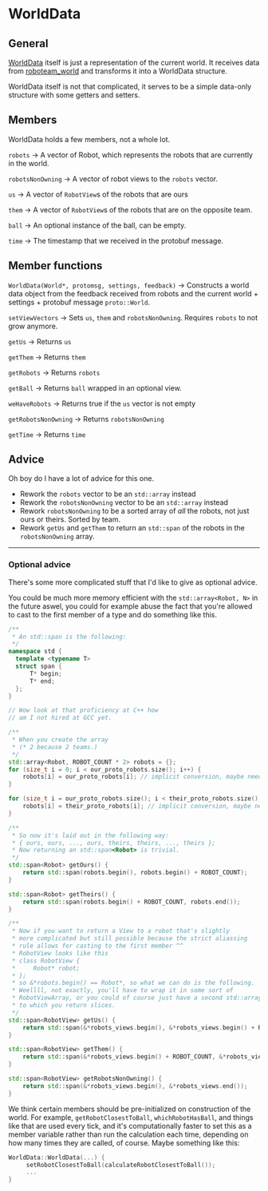 # WorldData # 

## General ##
[WorldData]() itself is just a representation of the current world. It receives data from [roboteam_world](http://://github.com/roboteamtwente/roboteam_world) and transforms it into a WorldData structure.

WorldData itself is not that complicated, it serves to be a simple data-only structure with some getters and setters.

## Members ##
WorldData holds a few members, not a whole lot.

`robots` -> A vector of Robot, which represents the robots that are currently in the world.

`robotsNonOwning` -> A vector of robot views to the `robots` vector.

`us` -> A vector of `RobotView`s of the robots that are ours

`them` -> A vector of `RobotView`s of the robots that are on the opposite team.

`ball` -> An optional instance of the ball, can be empty.

`time` -> The timestamp that we received in the protobuf message.

## Member functions ##

`WorldData(World*, protomsg, settings, feedback)` -> Constructs a world data object from the feedback received from robots and the current world + settings + protobuf message `proto::World`.

`setViewVectors` -> Sets `us`, `them` and `robotsNonOwning`. Requires `robots` to not grow anymore.

`getUs` -> Returns `us`

`getThem` -> Returns `them`

`getRobots` -> Returns `robots`

`getBall` -> Returns `ball` wrapped in an optional view.

`weHaveRobots` -> Returns true if the `us` vector is not empty

`getRobotsNonOwning` -> Returns `robotsNonOwning`

`getTime` -> Returns `time`

## Advice ##
Oh boy do I have a lot of advice for this one.

* Rework the `robots` vector to be an `std::array` instead
* Rework the `robotsNonOwning` vector to be an `std::array` instead
* Rework `robotsNonOwning` to be a sorted array of _all_ the robots, not just ours or theirs. Sorted by team.
* Rework `getUs` and `getThem` to return an `std::span` of the robots in the `robotsNonOwning` array.

---
### Optional advice ###
There's some more complicated stuff that I'd like to give as optional advice.

You could be much more memory efficient with the `std::array<Robot, N>` in the future aswel, you could for example abuse the fact that you're allowed to cast to the first member of a type and do something like this.

```cpp
/**
 * An std::span is the following:
 */
namespace std {
  template <typename T>
  struct span {
      T* begin;
      T* end;
  };
}

// Wow look at that proficiency at C++ how 
// am I not hired at GCC yet.

/** 
 * When you create the array
 * (* 2 because 2 teams.)
 */
std::array<Robot, ROBOT_COUNT * 2> robots = {};
for (size_t i = 0; i < our_proto_robots.size(); i++) {
    robots[i] = our_proto_robots[i]; // implicit conversion, maybe needs another argument who knows.
}

for (size_t i = our_proto_robots.size(); i < their_proto_robots.size(); i++) {
    robots[i] = their_proto_robots[i]; // implicit conversion, maybe needs another argument who knows.
}

/**
 * So now it's laid out in the following way:
 * { ours, ours, ..., ours, theirs, theirs, ..., theirs };
 * Now returning an std::span<Robot> is trivial.
 */
std::span<Robot> getOurs() {
    return std::span(robots.begin(), robots.begin() + ROBOT_COUNT);
}

std::span<Robot> getTheirs() {
    return std::span(robots.begin() + ROBOT_COUNT, robots.end());
}

/**
 * Now if you want to return a View to a robot that's slightly 
 * more complicated but still possible because the strict aliassing
 * rule allows for casting to the first member ^^
 * RobotView looks like this 
 * class RobotView {
 *     Robot* robot;    
 * };
 * so &*robots.begin() == Robot*, so what we can do is the following.
 * Weellll, not exactly, you'll have to wrap it in some sort of
 * RobotViewArray, or you could of course just have a second std::array<RobotView, N> 
 * to which you return slices.
 */
std::span<RobotView> getUs() {
    return std::span(&*robots_views.begin(), &*robots_views.begin() + ROBOT_COUNT);
}

std::span<RobotView> getThem() {
    return std::span(&*robots_views.begin() + ROBOT_COUNT, &*robots_views.end());
}

std::span<RobotView> getRobotsNonOwning() {
    return std::span(&*robots_views.begin(), &*robots_views.end());
}
```

We think certain members should be pre-initialized on construction of the world. For example, `getRobotClosestToBall`, `whichRobotHasBall`, and things like that are used every tick, and it's computationally faster to set this as a member variable rather than run the calculation each time, depending on how many times they are called, of course. Maybe something like this:
```cpp
WorldData::WorldData(...) {
     setRobotClosestToBall(calculateRobotClosestToBall());
     ...
}
```

